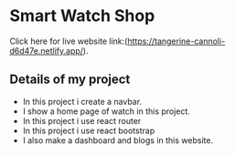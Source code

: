 # Smart Watch Shop

Click here for live website link:(https://tangerine-cannoli-d6d47e.netlify.app/).

## Details of my project

* In this project i create a navbar.
* I show a home page of watch in this project.
* In this project i use react router
* In this project i use react bootstrap
* I also make a dashboard and blogs in this website.